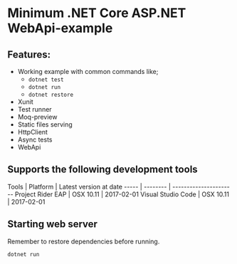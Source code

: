 # Minimum .NET Core ASP.NET WebApi-example

## Features:

 * Working example with common commands like;
    * `dotnet test`
    * `dotnet run`
    * `dotnet restore`
 * Xunit
 * Test runner
 * Moq-preview
 * Static files serving
 * HttpClient
 * Async tests
 * WebApi

## Supports the following development tools

Tools | Platform | Latest version at date
----- | -------- | ----------------------
Project Rider EAP | OSX 10.11 | 2017-02-01
Visual Studio Code  | OSX 10.11 | 2017-02-01

## Starting web server
Remember to restore dependencies before running.

    dotnet run

